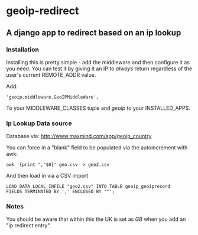 # geoip-redirect

## A django app to redirect based on an ip lookup

### Installation
Installing this is pretty simple - add the middleware and then configure it as
you need. You can test it by giving it an IP to *always* return regardless
of the user's current REMOTE_ADDR value.

Add:

    'geoip.middleware.GeoIPMiddleWare',

To your MIDDLEWARE_CLASSES tuple and *geoip* to your INSTALLED_APPS.

### Ip Lookup Data source

Database via: http://www.maxmind.com/app/geoip_country

You can force in a "blank" field to be populated via the autoincrement with awk:

    awk '{print ","$0}' geo.csv  > geo2.csv

And then load in via a CSV import

    LOAD DATA LOCAL INFILE "geo2.csv" INTO TABLE geoip_geoiprecord
    FIELDS TERMINATED BY ',' ENCLOSED BY '"';

### Notes

You should be aware that within this the UK is set as *GB* when you add an "ip
redirect entry".